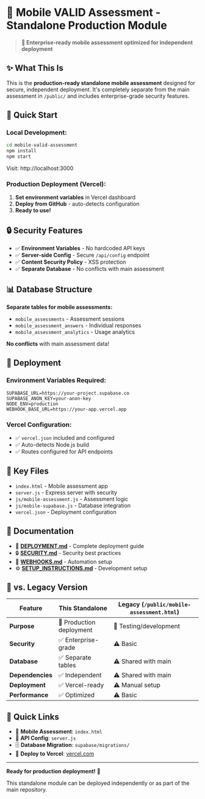 # 📱 **Mobile VALID Assessment - Standalone Production Module**

> **🚀 Enterprise-ready mobile assessment optimized for independent deployment**

<!-- Deployment Trigger: 2024-07-24 - Force latest commit deployment -->

## ✨ **What This Is**

This is the **production-ready standalone mobile assessment** designed for secure, independent deployment. It's completely separate from the main assessment in `/public/` and includes enterprise-grade security features.

## 🎯 **Quick Start**

### **Local Development:**
```bash
cd mobile-valid-assessment
npm install
npm start
```
Visit: http://localhost:3000

### **Production Deployment (Vercel):**
1. **Set environment variables** in Vercel dashboard
2. **Deploy from GitHub** - auto-detects configuration
3. **Ready to use!**

## 🔒 **Security Features**

- ✅ **Environment Variables** - No hardcoded API keys
- ✅ **Server-side Config** - Secure `/api/config` endpoint
- ✅ **Content Security Policy** - XSS protection
- ✅ **Separate Database** - No conflicts with main assessment

## 📊 **Database Structure**

**Separate tables for mobile assessments:**
- `mobile_assessments` - Assessment sessions
- `mobile_assessment_answers` - Individual responses
- `mobile_assessment_analytics` - Usage analytics

**No conflicts** with main assessment data!

## 🚀 **Deployment**

### **Environment Variables Required:**
```env
SUPABASE_URL=https://your-project.supabase.co
SUPABASE_ANON_KEY=your-anon-key
NODE_ENV=production
WEBHOOK_BASE_URL=https://your-app.vercel.app
```

### **Vercel Configuration:**
- ✅ `vercel.json` included and configured
- ✅ Auto-detects Node.js build
- ✅ Routes configured for API endpoints

## 🔧 **Key Files**

- `index.html` - Mobile assessment app
- `server.js` - Express server with security
- `js/mobile-assessment.js` - Assessment logic
- `js/mobile-supabase.js` - Database integration
- `vercel.json` - Deployment configuration

## 📖 **Documentation**

- 🚀 **[DEPLOYMENT.md](DEPLOYMENT.md)** - Complete deployment guide
- 🔒 **[SECURITY.md](SECURITY.md)** - Security best practices  
- 🔌 **[WEBHOOKS.md](WEBHOOKS.md)** - Automation setup
- ⚙️ **[SETUP_INSTRUCTIONS.md](SETUP_INSTRUCTIONS.md)** - Development setup

## 🎯 **vs. Legacy Version**

| Feature | **This Standalone** | Legacy (`/public/mobile-assessment.html`) |
|---------|-------------------|------------------------------------------|
| **Purpose** | 🚀 Production deployment | 🧪 Testing/development |
| **Security** | ✅ Enterprise-grade | ⚠️ Basic |
| **Database** | ✅ Separate tables | ⚠️ Shared with main |
| **Dependencies** | ✅ Independent | ⚠️ Shared with main |
| **Deployment** | ✅ Vercel-ready | ⚠️ Manual setup |
| **Performance** | ✅ Optimized | ⚠️ Basic |

## 🔗 **Quick Links**

- 📱 **Mobile Assessment**: `index.html`
- 🔧 **API Config**: `server.js`
- 🗄️ **Database Migration**: `supabase/migrations/`
- 🚀 **Deploy to Vercel**: [vercel.com](https://vercel.com)

---

**Ready for production deployment!** 🚀

This standalone module can be deployed independently or as part of the main repository. 